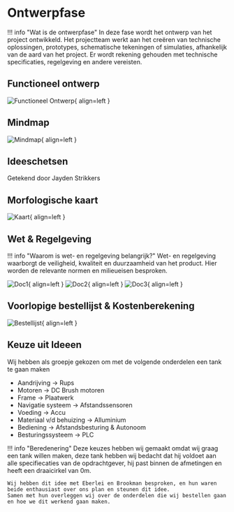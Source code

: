 # Ontwerpfase

!!! info "Wat is de ontwerpfase"
    In deze fase wordt het ontwerp van het project ontwikkeld. Het projectteam werkt aan het creëren van technische oplossingen, prototypes, schematische tekeningen of simulaties, afhankelijk van de aard van het project. Er wordt rekening gehouden met technische specificaties, regelgeving en andere vereisten.

## Functioneel ontwerp
![Functioneel Ontwerp](docs/Jayden/Assets/Functioneelontwerp.png){ align=left }

## Mindmap
![Mindmap](docs/Jayden/Assets/Mindmap.png){ align=left }

## Ideeschetsen
Getekend door Jayden Strikkers

## Morfologische kaart
![Kaart](docs/Jayden/Assets/Morfologischekaart.png){ align=left }

## Wet & Regelgeving
!!! info "Waarom is wet- en regelgeving belangrijk?"
    Wet- en regelgeving waarborgt de veiligheid, kwaliteit en duurzaamheid van het product.
    Hier worden de relevante normen en milieueisen besproken.

![Doc1](docs/Jayden/Assets/wet-%20en%20regelgeving-0.jpg){ align=left }
![Doc2](docs/Jayden/Assets/wet-%20en%20regelgeving-1.jpg){ align=left }
![Doc3](docs/Jayden/Assets/wet-%20en%20regelgeving-2.jpg){ align=left }

## Voorlopige bestellijst & Kostenberekening
![Bestellijst](docs/Jayden/Assets/Bestellijstvoorlopig.jpg){ align=left }

## Keuze uit Ideeen
Wij hebben als groepje gekozen om met de volgende onderdelen een tank te gaan maken
- Aandrijving -> Rups
- Motoren -> DC Brush motoren
- Frame -> Plaatwerk
- Navigatie systeem -> Afstandssensoren
- Voeding -> Accu
- Materiaal v/d behuizing -> Alluminium
- Bediening -> Afstandsbesturing & Autonoom
- Besturingssysteem -> PLC

!!! info "Beredenering"
    Deze keuzes hebben wij gemaakt omdat wij graag een tank willen maken, deze tank hebben wij bedacht dat hij voldoet aan alle specifiecaties van de opdrachtgever, hij past binnen de afmetingen en heeft een draaicirkel van 0m.

    Wij hebben dit idee met Eberlei en Brookman besproken, en hun waren beide enthausiast over ons plan en steunen dit idee. 
    Samen met hun overleggen wij over de onderdelen die wij bestellen gaan en hoe we dit werkend gaan maken.